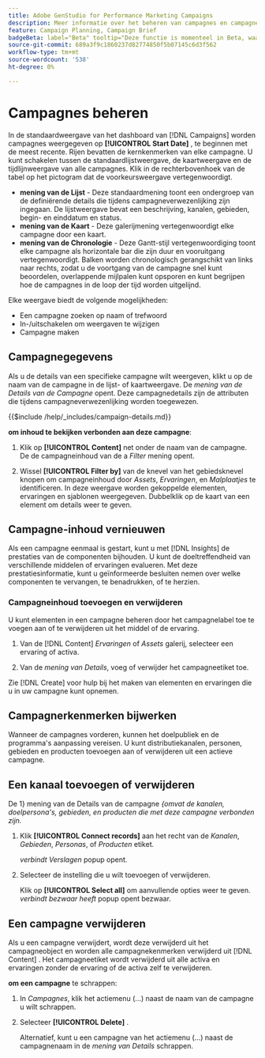 ```yaml
---
title: Adobe GenStudio for Performance Marketing Campaigns
description: Meer informatie over het beheren van campagnes en campagne-inhoud
feature: Campaign Planning, Campaign Brief
badgeBeta: label="Beta" tooltip="Deze functie is momenteel in Beta, waardoor bepaalde functionaliteit mogelijk beperkt is of kan worden gewijzigd."
source-git-commit: 689a3f9c1860237d82774850f5b07145c6d3f562
workflow-type: tm+mt
source-wordcount: '538'
ht-degree: 0%

---
```


# Campagnes beheren

In de standaardweergave van het dashboard van [!DNL Campaigns] worden campagnes weergegeven op **[!UICONTROL Start Date]** , te beginnen met de meest recente. Rijen bevatten de kernkenmerken van elke campagne. U kunt schakelen tussen de standaardlijstweergave, de kaartweergave en de tijdlijnweergave van alle campagnes. Klik in de rechterbovenhoek van de tabel op het pictogram dat de voorkeursweergave vertegenwoordigt.

* **mening van de Lijst** - Deze standaardmening toont een ondergroep van de definiërende details die tijdens campagneverwezenlijking zijn ingegaan. De lijstweergave bevat een beschrijving, kanalen, gebieden, begin- en einddatum en status.
* **mening van de Kaart** - Deze galerijmening vertegenwoordigt elke campagne door een kaart.
* **mening van de Chronologie** - Deze Gantt-stijl vertegenwoordiging toont elke campagne als horizontale bar die zijn duur en vooruitgang vertegenwoordigt. Balken worden chronologisch gerangschikt van links naar rechts, zodat u de voortgang van de campagne snel kunt beoordelen, overlappende mijlpalen kunt opsporen en kunt begrijpen hoe de campagnes in de loop der tijd worden uitgelijnd.

Elke weergave biedt de volgende mogelijkheden:

* Een campagne zoeken op naam of trefwoord
* In-/uitschakelen om weergaven te wijzigen
* Campagne maken

## Campagnegegevens

Als u de details van een specifieke campagne wilt weergeven, klikt u op de naam van de campagne in de lijst- of kaartweergave. De _mening van de Details van de Campagne_ opent. Deze campagnedetails zijn de attributen die tijdens campagneverwezenlijking worden toegewezen.

{{$include /help/_includes/campaign-details.md}}

**om inhoud te bekijken verbonden aan deze campagne**:

1. Klik op **[!UICONTROL Content]** net onder de naam van de campagne. De de campagneinhoud van de a _Filter_ mening opent.

1. Wissel **[!UICONTROL Filter by]** van de knevel van het gebiedsknevel knopen om campagneinhoud door _Assets_, _Ervaringen_, en _Malplaatjes_ te identificeren.
In deze weergave worden gekoppelde elementen, ervaringen en sjablonen weergegeven. Dubbelklik op de kaart van een element om details weer te geven.

## Campagne-inhoud vernieuwen

Als een campagne eenmaal is gestart, kunt u met [!DNL Insights] de prestaties van de componenten bijhouden. U kunt de doeltreffendheid van verschillende middelen of ervaringen evalueren. Met deze prestatiesinformatie, kunt u geïnformeerde besluiten nemen over welke componenten te vervangen, te benadrukken, of te herzien.

### Campagneinhoud toevoegen en verwijderen

U kunt elementen in een campagne beheren door het campagnelabel toe te voegen aan of te verwijderen uit het middel of de ervaring.

1. Van de [!DNL Content] _Ervaringen_ of _Assets_ galerij, selecteer een ervaring of activa.

1. Van de _mening van Details_, voeg of verwijder het campagneetiket toe.

Zie [!DNL Create] voor hulp bij het maken van elementen en ervaringen die u in uw campagne kunt opnemen.

## Campagnerkenmerken bijwerken

Wanneer de campagnes vorderen, kunnen het doelpubliek en de programma&#39;s aanpassing vereisen. U kunt distributiekanalen, personen, gebieden en producten toevoegen aan of verwijderen uit een actieve campagne.

## Een kanaal toevoegen of verwijderen

De 1} mening van de Details van de campagne _{omvat de kanalen, doelpersona&#39;s, gebieden, en producten die met deze campagne verbonden zijn._

1. Klik **[!UICONTROL Connect records]** aan het recht van de _Kanalen_, _Gebieden_, _Personas_, of _Producten_ etiket.

   _verbindt Verslagen_ popup opent.

1. Selecteer de instelling die u wilt toevoegen of verwijderen.

   Klik op **[!UICONTROL Select all]** om aanvullende opties weer te geven. _verbindt bezwaar heeft_ popup opent bezwaar.

## Een campagne verwijderen

Als u een campagne verwijdert, wordt deze verwijderd uit het campagneobject en worden alle campagnekenmerken verwijderd uit [!DNL Content] . Het campagneetiket wordt verwijderd uit alle activa en ervaringen zonder de ervaring of de activa zelf te verwijderen.

**om een campagne** te schrappen:

1. In _Campagnes_, klik het actiemenu (...) naast de naam van de campagne u wilt schrappen.

1. Selecteer **[!UICONTROL Delete]** .

   Alternatief, kunt u een campagne van het actiemenu (...) naast de campagnenaam in de _mening van Details_ schrappen.
